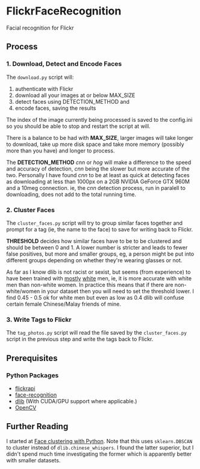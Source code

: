# FlickrFaceRecognition

Facial recognition for Flickr

## Process

### 1. Download, Detect and Encode Faces

The `download.py` script will:

1. authenticate with Flickr
2. download all your images at or below MAX_SIZE
3. detect faces using DETECTION_METHOD and
4. encode faces, saving the results

The index of the image currently being processed is saved to the config.ini so you should be able to stop and restart the script at will.

There is a balance to be had with **MAX_SIZE**, larger images will take longer to download, take up more disk space and take more memory (possibly more than you have) and longer to process.

The **DETECTION_METHOD** _cnn_ or _hog_ will make a difference to the speed and accuracy of detection, _cnn_ being the slower but more accurate of the two. Personally I have found _cnn_ to be at least as quick at detecting faces as downloading at less than 1000px on a 2GB NVIDIA GeForce GTX 960M and a 10meg connection. ie, the _cnn_ detection process, run in paralell to downloading, does not add to the total running time.

### 2. Cluster Faces

The `cluster_faces.py` script will try to group similar faces together and prompt for a tag (ie, the name to the face) to save for writing back to Flickr.

**THRESHOLD** decides how similar faces have to be to be clustered and should be between 0 and 1. A lower number is stricter and leads to fewer false positives, but more and smaller groups, eg, a person might be put into different groups depending on whether they're wearing glasses or not. 

As far as I know dlib is not racist or sexist, but seems (from experience) to have been trained with [mostly][1] [white][2] men, ie, it is more accurate with white men than non-white women. In practice this means that if there are non-white/women in your dataset then you will need to set the threshold lower. I find 0.45 - 0.5 ok for white men but even as low as 0.4 dlib will confuse certain female Chinese/Malay friends of mine.

[1]: https://github.com/ageitgey/face_recognition/wiki/Face-Recognition-Accuracy-Problems#question-face-recognition-works-well-with-european-individuals-but-overall-accuracy-is-lower-with-asian-individuals
[2]: https://github.com/davisking/dlib/issues/1407

### 3. Write Tags to Flickr

The `tag_photos.py` script will read the file saved by the `cluster_faces.py` script in the previous step and write the tags back to Flickr.

## Prerequisites

### Python Packages

* [flickrapi](https://github.com/sybrenstuvel/flickrapi/)
* [face-recognition](https://github.com/ageitgey/face_recognition)
* [dlib](https://github.com/davisking/dlib/) (With CUDA/GPU support where applicable.)
* [OpenCV](https://sourceforge.net/projects/opencvlibrary/)

## Further Reading

I started at [Face clustering with Python][3]. Note that this uses `sklearn.DBSCAN` to cluster instead of `dlib.chinese_whispers`. I found the latter superior, but I didn't spend much time investigating the former which is apparently better with smaller datasets.

[3]: https://www.pyimagesearch.com/2018/07/09/face-clustering-with-python/
